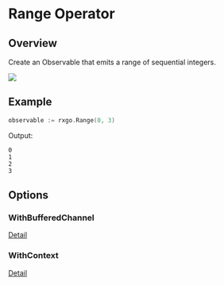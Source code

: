 # Range Operator

## Overview

Create an Observable that emits a range of sequential integers.

![](http://reactivex.io/documentation/operators/images/range.png)

## Example

```go
observable := rxgo.Range(0, 3)
```

Output:

```
0
1
2
3
```

## Options

### WithBufferedChannel

[Detail](options.md#withbufferedchannel)

### WithContext

[Detail](options.md#withcontext)